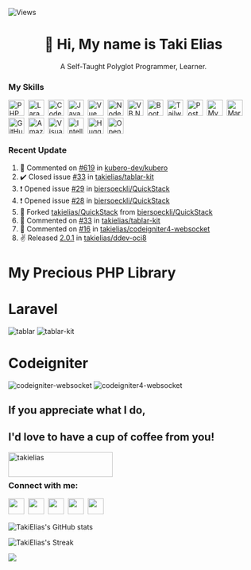 ![Views](https://komarev.com/ghpvc/?username=takielias&color=blueviolet)

<div id="toc">
  <ul align="center" style="list-style: none">
    <summary>
      <h1>
        👋 Hi, My name is Taki Elias
      </h1>
      <p>A Self-Taught Polyglot Programmer, Learner.</p>
    </summary>
  </ul>
</div>

 **<h3 align="left">My Skills</h3>**

<div style="display: flex; flex-wrap: wrap; gap: 4px; justify-content: left;"><img src="https://img.shields.io/badge/PHP-777BB4?logo=php&logoColor=white" height="32" alt="PHP" style="margin-right: 4px"> <img src="https://img.shields.io/badge/Laravel-F05032?logo=laravel&logoColor=white" height="32" alt="Laravel" style="margin-right: 4px"> <img src="https://img.shields.io/badge/CodeIgniter-C9340A?logo=CodeIgniter&logoColor=white" height="32" alt="CodeIgniter" style="margin-right: 4px"> <img src="https://img.shields.io/badge/JavaScript-F7DF1C?logo=javascript&logoColor=white" height="32" alt="JavaScript" style="margin-right: 4px"> <img src="https://img.shields.io/badge/Vue.js-35495E?logo=vue.js&logoColor=4FC08D" height="32" alt="Vue" style="margin-right: 4px"> <img src="https://img.shields.io/badge/Node.js-8CC84B?logo=node.js&logoColor=white" height="32" alt="Node.js" style="margin-right: 4px"> <img src="https://img.shields.io/badge/VB.NET-6200EE?logo=visual-studio&logoColor=white" height="32" alt="VB.NET" style="margin-right: 4px"> <img src="https://img.shields.io/badge/Bootstrap-563D7C?logo=bootstrap&logoColor=white" height="32" alt="Bootstrap" style="margin-right: 4px"> <img src="https://img.shields.io/badge/Tailwind_CSS-38B2AC?logo=tailwind-css&logoColor=white" height="32" alt="Tailwind CSS" style="margin-right: 4px"> <img src="https://img.shields.io/badge/PostgreSQL-316192?logo=postgresql&logoColor=white" height="32" alt="PostgreSQL" style="margin-right: 4px"> <img src="https://img.shields.io/badge/MySQL-4479A1?logo=mysql&logoColor=white" height="32" alt="MySQL" style="margin-right: 4px"> <img src="https://img.shields.io/badge/MariaDB-003545?logo=mariadb&logoColor=white" height="32" alt="MariaDB" style="margin-right: 4px"> <img src="https://img.shields.io/badge/GitHub_Actions-2088FF?logo=github-actions&logoColor=white" height="32" alt="GitHub Actions" style="margin-right: 4px"> <img src="https://img.shields.io/badge/Amazon_AWS-232F3E?logo=amazon-aws&logoColor=white" height="32" alt="Amazon AWS" style="margin-right: 4px"> <img src="https://img.shields.io/badge/Visual_Studio_Code-007ACC?logo=visual-studio-code&logoColor=white" height="32" alt="Visual Studio Code" style="margin-right: 4px"> <img src="https://img.shields.io/badge/IntelliJ_IDEA-000000?logo=intellij-idea&logoColor=white" height="32" alt="IntelliJ IDEA" style="margin-right: 4px"> <img src="https://img.shields.io/badge/Hugging_Face-FF6F91?logo=huggingface&logoColor=white" height="32" alt="Hugging Face" style="margin-right: 4px"> <img src="https://img.shields.io/badge/OpenAI-412991?logo=openai&logoColor=white" height="32" alt="OpenAI" style="margin-right: 4px"></div>


### Recent Update

<!--RECENT_ACTIVITY:start-->
1. 💬 Commented on [#619](https://github.com/kubero-dev/kubero/pull/619#issuecomment-2884497324) in [kubero-dev/kubero](https://github.com/kubero-dev/kubero)<br>
2. ✔️ Closed issue [#33](https://github.com/takielias/tablar-kit/issues/33) in [takielias/tablar-kit](https://github.com/takielias/tablar-kit)<br>
3. ❗️ Opened issue [#29](https://github.com/biersoeckli/QuickStack/issues/29) in [biersoeckli/QuickStack](https://github.com/biersoeckli/QuickStack)<br>
4. ❗️ Opened issue [#28](https://github.com/biersoeckli/QuickStack/issues/28) in [biersoeckli/QuickStack](https://github.com/biersoeckli/QuickStack)<br>
5. 🔱 Forked [takielias/QuickStack](https://github.com/takielias/QuickStack) from [biersoeckli/QuickStack](https://github.com/biersoeckli/QuickStack)<br>
6. 💬 Commented on [#33](https://github.com/takielias/tablar-kit/issues/33#issuecomment-2853294771) in [takielias/tablar-kit](https://github.com/takielias/tablar-kit)<br>
7. 💬 Commented on [#16](https://github.com/takielias/codeigniter4-websocket/issues/16#issuecomment-2849990288) in [takielias/codeigniter4-websocket](https://github.com/takielias/codeigniter4-websocket)<br>
8. ✌️ Released [2.0.1](https://github.com/takielias/ddev-oci8/releases/tag/2.0.1) in [takielias/ddev-oci8](https://github.com/takielias/ddev-oci8)<br>
<!--RECENT_ACTIVITY:end-->

# My Precious PHP Library

# Laravel 

![tablar][tablar] ![tablar-kit][tablar-kit] 

# Codeigniter

![codeigniter-websocket][codeigniter-websocket]  ![codeigniter4-websocket][codeigniter4-websocket]

## If you appreciate what I do, 
## I'd love to have a cup of coffee from you!

<a href="https://www.buymeacoffee.com/takielias" target="_blank"> <img align="left" src="https://cdn.buymeacoffee.com/buttons/v2/default-yellow.png" height="50" width="210" alt="takielias" /></a>
</a>
<br>
<br>

**<h3 align="left">Connect with me:</h3>** 
<p align="left"><a href="https://www.linkedin.com/in/takielias" target="_blank"><img src="https://img.shields.io/badge/LinkedIn-0077B5?style=flat&logo=linkedin&logoColor=white" height="32" style="margin-right: 4px"></a> <a href="https://twitter.com/takiele" target="_blank"><img src="https://img.shields.io/badge/Twitter-000000?style=flat&logo=X&logoColor=white" height="32" style="margin-right: 4px"></a> <a href="https://www.youtube.com/@takielias" target="_blank"><img src="https://img.shields.io/badge/YouTube-FF0000?style=flat&logo=youtube&logoColor=white" height="32" style="margin-right: 4px"></a> <a href="taki.elias@gmail.com" target="_blank"><img src="https://img.shields.io/badge/Gmail-D14836?style=flat&logo=gmail&logoColor=white" height="32" style="margin-right: 4px"></a> <a href="https://www.facebook.com/black.buzzard" target="_blank"><img src="https://img.shields.io/badge/Facebook-1877F2?style=flat&logo=facebook&logoColor=white" height="32" style="margin-right: 4px"></a></p>

![TakiElias's GitHub stats](https://github-readme-stats.vercel.app/api?username=takielias&show_icons=true&theme=radical)

![TakiElias's Streak](https://github-readme-streak-stats.herokuapp.com/?user=takielias&theme=dark&hide_border=true)

<img align="left" src="https://github-readme-stats.vercel.app/api/top-langs/?username=takielias&hide=html,css,hack&langs_count=9&show_icons=true&theme=vue-dark">

[codeigniter4-websocket]: https://github-readme-stats.vercel.app/api/pin/?username=takielias&repo=codeigniter4-websocket&theme=jolly&cache_seconds=86400

[codeigniter-websocket]: https://github-readme-stats.vercel.app/api/pin/?username=takielias&repo=codeigniter-websocket&theme=algolia&cache_seconds=86400

[tablar]: https://github-readme-stats.vercel.app/api/pin/?username=takielias&repo=tablar&theme=algolia&cache_seconds=86400
[tablar-kit]: https://github-readme-stats.vercel.app/api/pin/?username=takielias&repo=tablar-kit&theme=algolia&cache_seconds=86400


